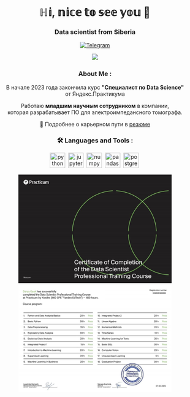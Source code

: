 <div id="header" align="center">
	<h1>ℍ𝕚, 𝕟𝕚𝕔𝕖 𝕥𝕠 𝕤𝕖𝕖 𝕪𝕠𝕦 🤍 </h1>
	<h3>Data scientist from Siberia</h3>
	
<div id="socials" align="center">
	</a>
	<a href="https://t.me/Dara_Shel">
		<img src="https://img.shields.io/badge/Telegram-blue?style=for-the-badge&logo=telegram&logoColor=white" alt="Telegram"/>
	</a>
</div>

![](https://komarev.com/ghpvc/?username=your-github-gaakdasha&color=blue)

### About Me :

В начале 2023 года закончила курс **"Специалист по Data Science"**    
от Яндекс.Практикума

Работаю **младшим научным сотрудником** в компании,    
которая разрабатывает ПО для электроимпедансного томографа. 


📃 Подробнее о карьерном пути в [резюме](https://tomsk.hh.ru/resume/9499f6e7ff0b3dbc6e0039ed1f304e6f775441?hhtmFrom=resume_list)  


### :hammer_and_wrench: Languages and Tools :

<img src="https://cdn.jsdelivr.net/gh/devicons/devicon/icons/python/python-original-wordmark.svg" title="python" width="40" height="40"/>&nbsp;
<img src="https://cdn.jsdelivr.net/gh/devicons/devicon/icons/jupyter/jupyter-original-wordmark.svg" title="jupyter" width="40" height="40"/>&nbsp;
<img src="https://cdn.jsdelivr.net/gh/devicons/devicon/icons/numpy/numpy-original.svg" title="numpy" width="40" height="40"/>&nbsp;
<img src="https://cdn.jsdelivr.net/gh/devicons/devicon/icons/pandas/pandas-original.svg" title="pandas" width="40" height="40"/>&nbsp;
<img src="https://cdn.jsdelivr.net/gh/devicons/devicon/icons/postgresql/postgresql-plain-wordmark.svg" title="postgresql" width="40" height="40"/>&nbsp;


<img src="https://github.com/GaakDasha/gaakdasha/blob/main/Gaak%20Darya_certificate.jpg" width="400">
<img src="https://github.com/GaakDasha/gaakdasha/blob/main/Gaak%20Darya_course%20program.jpg" width="400">
